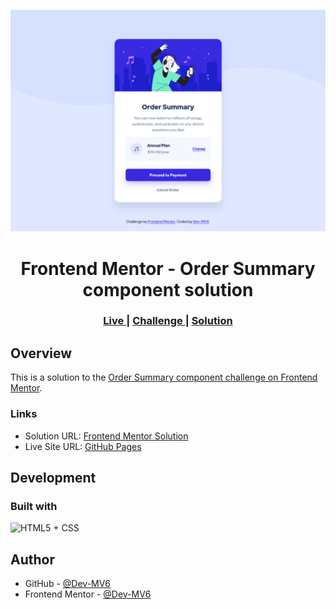![](./screenshot.png)

<h1 align="center">Frontend Mentor - Order Summary component solution</h1>

<div align="center">
  <h3>
    <a href="https://dev-mv6.github.io/Frontend-Mentor-Challenges/N-Challenges/Order%20summary%20component/">
      Live
    </a>
    <span> | </span>
    <a href="https://www.frontendmentor.io/challenges/order-summary-component-QlPmajDUj">
      Challenge
    </a>
   <span> | </span>
    <a href="https://www.frontendmentor.io/solutions/order-summary-component-z_CjRlBlYW">
      Solution
    </a>
  </h3>
</div>

## Overview

This is a solution to the [Order Summary component challenge on Frontend Mentor](https://www.frontendmentor.io/challenges/order-summary-component-QlPmajDUj).

### Links

- Solution URL: [Frontend Mentor Solution](https://www.frontendmentor.io/solutions/order-summary-component-z_CjRlBlYW)
- Live Site URL: [GitHub Pages](https://dev-mv6.github.io/Frontend-Mentor-Challenges/N-Challenges/Order%20summary%20component/)

## Development

### Built with

<img src="https://skillicons.dev/icons?i=html,css" title="HTML5 + CSS">

## Author

- GitHub - [@Dev-MV6](https://github.com/Dev-MV6)
- Frontend Mentor - [@Dev-MV6](https://www.frontendmentor.io/profile/Dev-MV6)
